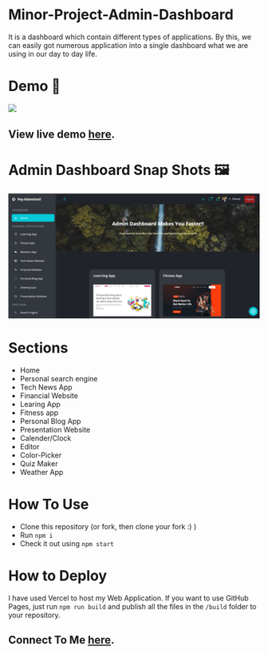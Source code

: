 # Minor-Project-Admin-Dashboard
It is a dashboard which contain different types of applications. By this, we can easily got numerous application into a single dashboard what we are using in our day to day life.

# Demo :movie_camera:
![](/public/readme/Admin%20Dashboard.gif)
## View live demo [here](https://minor-project-admin-dashboard.vercel.app/).

# Admin Dashboard Snap Shots 🖼️

![AdminDashboard](/public/readme/Home.PNG)

# Sections

- Home
- Personal search engine
- Tech News App
- Financial Website
- Learing App
- Fitness app
- Personal Blog App
- Presentation Website
- Calender/Clock
- Editor
- Color-Picker
- Quiz Maker
- Weather App


# How To Use

- Clone this repository (or fork, then clone your fork :) )
- Run `npm i`
- Check it out using `npm start`

# How to Deploy

I have used Vercel to host my Web Application. If you want to use GitHub Pages, just run `npm run build` and publish all the files in the `/build` folder to your repository.

## Connect To Me [here](https://linktr.ee/Dheeraj_Yadav).
